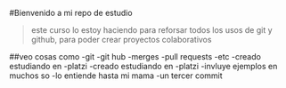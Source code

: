 #Bienvenido a mi repo de estudio
>este curso lo estoy haciendo para reforsar todos los usos de git y github, para poder crear proyectos colaborativos

##veo cosas como
-git
-git hub
-merges
-pull requests
-etc
-creado estudiando en -platzi
-creado estudiando en -platzi
-invluye ejemplos en muchos so
-lo entiende hasta mi mama
-un tercer commit
